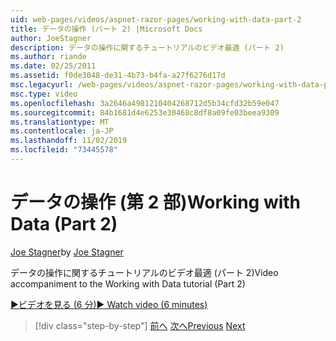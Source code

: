 ```yaml
---
uid: web-pages/videos/aspnet-razor-pages/working-with-data-part-2
title: データの操作 (パート 2) |Microsoft Docs
author: JoeStagner
description: データの操作に関するチュートリアルのビデオ最適 (パート 2)
ms.author: riande
ms.date: 02/25/2011
ms.assetid: f0de3048-de31-4b73-b4fa-a27f6276d17d
msc.legacyurl: /web-pages/videos/aspnet-razor-pages/working-with-data-part-2
msc.type: video
ms.openlocfilehash: 3a2646a4981210404268712d5b34cfd32b59e047
ms.sourcegitcommit: 84b1681d4e6253e30468c8df8a09fe03beea9309
ms.translationtype: MT
ms.contentlocale: ja-JP
ms.lasthandoff: 11/02/2019
ms.locfileid: "73445578"
---
```

# <a name="working-with-data-part-2"></a><span data-ttu-id="6fc74-103">データの操作 (第 2 部)</span><span class="sxs-lookup"><span data-stu-id="6fc74-103">Working with Data (Part 2)</span></span>

<span data-ttu-id="6fc74-104">[Joe Stagner](https://github.com/JoeStagner)</span><span class="sxs-lookup"><span data-stu-id="6fc74-104">by [Joe Stagner](https://github.com/JoeStagner)</span></span>

<span data-ttu-id="6fc74-105">データの操作に関するチュートリアルのビデオ最適 (パート 2)</span><span class="sxs-lookup"><span data-stu-id="6fc74-105">Video accompaniment to the Working with Data tutorial (Part 2)</span></span>

<span data-ttu-id="6fc74-106">[&#9654;ビデオを見る (6 分)](https://channel9.msdn.com/Blogs/ASP-NET-Site-Videos/working-with-data-(part-2))</span><span class="sxs-lookup"><span data-stu-id="6fc74-106">[&#9654; Watch video (6 minutes)](https://channel9.msdn.com/Blogs/ASP-NET-Site-Videos/working-with-data-(part-2))</span></span>

> [!div class="step-by-step"]
> <span data-ttu-id="6fc74-107">[前へ](working-with-data-part-1.md)
> [次へ](displaying-data-in-a-grid.md)</span><span class="sxs-lookup"><span data-stu-id="6fc74-107">[Previous](working-with-data-part-1.md)
[Next](displaying-data-in-a-grid.md)</span></span>

